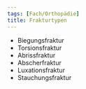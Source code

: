 ```yaml
---
tags: [Fach/Orthopädie]
title: Frakturtypen
---
```

- Biegungsfraktur
- Torsionsfraktur
- Abrissfraktur
- Abscherfraktur
- Luxationsfraktur
- Stauchungsfraktur